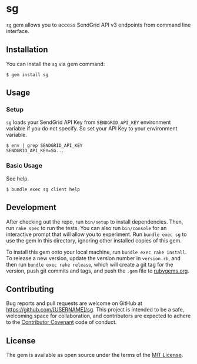 # sg

`sg` gem allows you to access SendGrid API v3 endpoints from command line interface.

## Installation

You can install the `sg` via gem command:

    $ gem install sg

## Usage

### Setup

`sg` loads your SendGrid API Key from `SENDGRID_API_KEY` environment variable if you do not specify. So set your API Key to your environment variable.

    $ env | grep SENDGRID_API_KEY
    SENDGRID_API_KEY=SG...

### Basic Usage

See help.

    $ bundle exec sg client help

## Development

After checking out the repo, run `bin/setup` to install dependencies. Then, run `rake spec` to run the tests. You can also run `bin/console` for an interactive prompt that will allow you to experiment. Run `bundle exec sg` to use the gem in this directory, ignoring other installed copies of this gem.

To install this gem onto your local machine, run `bundle exec rake install`. To release a new version, update the version number in `version.rb`, and then run `bundle exec rake release`, which will create a git tag for the version, push git commits and tags, and push the `.gem` file to [rubygems.org](https://rubygems.org).

## Contributing

Bug reports and pull requests are welcome on GitHub at https://github.com/[USERNAME]/sg. This project is intended to be a safe, welcoming space for collaboration, and contributors are expected to adhere to the [Contributor Covenant](http://contributor-covenant.org) code of conduct.


## License

The gem is available as open source under the terms of the [MIT License](http://opensource.org/licenses/MIT).

